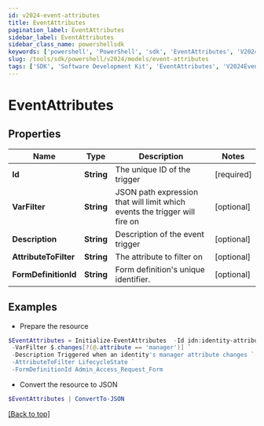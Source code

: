 ```yaml
---
id: v2024-event-attributes
title: EventAttributes
pagination_label: EventAttributes
sidebar_label: EventAttributes
sidebar_class_name: powershellsdk
keywords: ['powershell', 'PowerShell', 'sdk', 'EventAttributes', 'V2024EventAttributes'] 
slug: /tools/sdk/powershell/v2024/models/event-attributes
tags: ['SDK', 'Software Development Kit', 'EventAttributes', 'V2024EventAttributes']
---
```



# EventAttributes

## Properties

Name | Type | Description | Notes
------------ | ------------- | ------------- | -------------
**Id** | **String** | The unique ID of the trigger | [required]
**VarFilter** | **String** | JSON path expression that will limit which events the trigger will fire on | [optional] 
**Description** | **String** | Description of the event trigger | [optional] 
**AttributeToFilter** | **String** | The attribute to filter on | [optional] 
**FormDefinitionId** | **String** | Form definition's unique identifier. | [optional] 

## Examples

- Prepare the resource
```powershell
$EventAttributes = Initialize-EventAttributes  -Id idn:identity-attributes-changed `
 -VarFilter $.changes[?(@.attribute == 'manager')] `
 -Description Triggered when an identity's manager attribute changes `
 -AttributeToFilter LifecycleState `
 -FormDefinitionId Admin_Access_Request_Form
```

- Convert the resource to JSON
```powershell
$EventAttributes | ConvertTo-JSON
```


[[Back to top]](#) 

